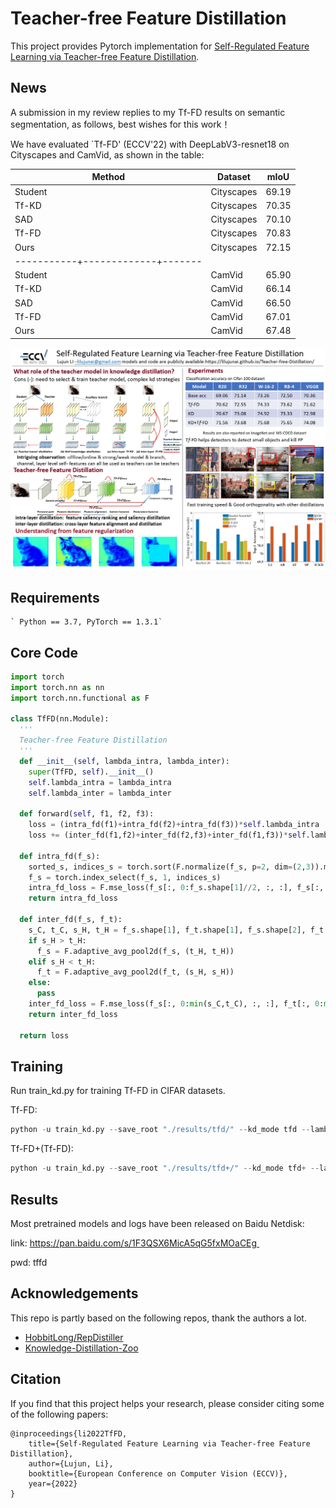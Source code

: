 # Teacher-free Feature Distillation

This project provides Pytorch implementation for [Self-Regulated Feature Learning via Teacher-free Feature Distillation](https://lilujunai.github.io/Teacher-free-Distillation/).

## News
A submission in my review replies to my Tf-FD results on semantic segmentation, as follows, best wishes for this work！

We have evaluated `Tf-FD' (ECCV'22) with DeepLabV3-resnet18 on Cityscapes and CamVid, as shown in the table:

| Method | Dataset | mIoU |
| --- | --- | --- |
| Student | Cityscapes| 69.19 |
| Tf-KD | Cityscapes| 70.35 |
| SAD | Cityscapes| 70.10 |
| Tf-FD | Cityscapes| 70.83 |
| Ours | Cityscapes| 72.15 |
|-----------+-------------+-------|
| Student | CamVid | 65.90 |
| Tf-KD | CamVid | 66.14 |
| SAD | CamVid | 66.50 |
| Tf-FD | CamVid | 67.01 |
| Ours | CamVid | 67.48 |

![03287-Poster](03287-Poster.jpg)

## Requirements
```
` Python == 3.7, PyTorch == 1.3.1`
```

## Core Code
```python
import torch
import torch.nn as nn
import torch.nn.functional as F

class TfFD(nn.Module):
  '''
  Teacher-free Feature Distillation
  '''
  def __init__(self, lambda_intra, lambda_inter):
    super(TfFD, self).__init__()
    self.lambda_intra = lambda_intra
    self.lambda_inter = lambda_inter
    
  def forward(self, f1, f2, f3):
    loss = (intra_fd(f1)+intra_fd(f2)+intra_fd(f3))*self.lambda_intra
    loss += (inter_fd(f1,f2)+inter_fd(f2,f3)+inter_fd(f1,f3))*self.lambda_intra
    
  def intra_fd(f_s):
    sorted_s, indices_s = torch.sort(F.normalize(f_s, p=2, dim=(2,3)).mean([0, 2, 3]), dim=0, descending=True)
    f_s = torch.index_select(f_s, 1, indices_s)
    intra_fd_loss = F.mse_loss(f_s[:, 0:f_s.shape[1]//2, :, :], f_s[:, f_s.shape[1]//2: f_s.shape[1], :, :])
    return intra_fd_loss
    
  def inter_fd(f_s, f_t):
    s_C, t_C, s_H, t_H = f_s.shape[1], f_t.shape[1], f_s.shape[2], f_t.shape[2]
    if s_H > t_H:
      f_s = F.adaptive_avg_pool2d(f_s, (t_H, t_H))
    elif s_H < t_H:
      f_t = F.adaptive_avg_pool2d(f_t, (s_H, s_H))
    else:
      pass
    inter_fd_loss = F.mse_loss(f_s[:, 0:min(s_C,t_C), :, :], f_t[:, 0:min(s_C,t_C), :, :].detach())
    return inter_fd_loss 

  return loss
```


## Training
Run train_kd.py for training Tf-FD in CIFAR datasets. 

Tf-FD:

```python
python -u train_kd.py --save_root "./results/tfd/" --kd_mode tfd --lambda_inter 0.0005 --lambda_intra 0.0008 --note tfd-r20-inter-0.0005-intra-0.0008
```

Tf-FD+(Tf-FD):

```python
python -u train_kd.py --save_root "./results/tfd+/" --kd_mode tfd+ --lambda_inter 0.0005 --lambda_intra 0.0008 --note tfd+-r20-inter-0.0005-intra-0.0008
```

## Results
Most pretrained models and logs have been released on Baidu Netdisk:

link: https://pan.baidu.com/s/1F3QSX6MicA5qG5fxMOaCEg 

pwd: tffd

## Acknowledgements
This repo is partly based on the following repos, thank the authors a lot.
- [HobbitLong/RepDistiller](https://github.com/HobbitLong/RepDistiller)
- [Knowledge-Distillation-Zoo](https://github.com/AberHu/Knowledge-Distillation-Zoo)

## Citation
If you find that this project helps your research, please consider citing some of the following papers:

```
@inproceedings{li2022TfFD,
    title={Self-Regulated Feature Learning via Teacher-free Feature Distillation},
    author={Lujun, Li},
    booktitle={European Conference on Computer Vision (ECCV)},
    year={2022}
}
```

